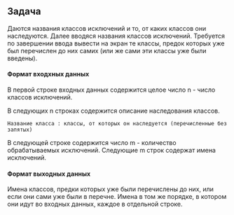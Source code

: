 ## Задача
Даются названия классов исключений и то, от каких классов они наследуются.
Далее вводяся названия классов исключений. Требуется по завершении ввода вывести на экран те классы, предок которых уже был перечислен до них самих (или же сами эти классы уже были введены).

#### Формат входхных данных
В первой строке входных данных содержится целое число n - число классов исключений.

В следующих n строках содержится описание наследования классов.

`Название класса : классы, от которых он наследуется (перечисленные без запятых)`

В следующей строке содержится число m - количество обрабатываемых исключений.
Следующие m строк содержат имена исключений.

#### Формат выходных данных
Имена классов, предки которых уже были перечислены до них, или если они сами уже были в перечне. Имена в том же порядке, в котором они идут во входных данных, каждое в отдельной строке.